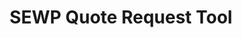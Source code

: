 ---
title: SEWP Quote Request Tool
description: Use this tool to request a quote from SEWP.
external_url: www.sewp.nasa.gov/sewp_tools.shtml
content_tags:
type: link
filters: acquisition-best-practices
---